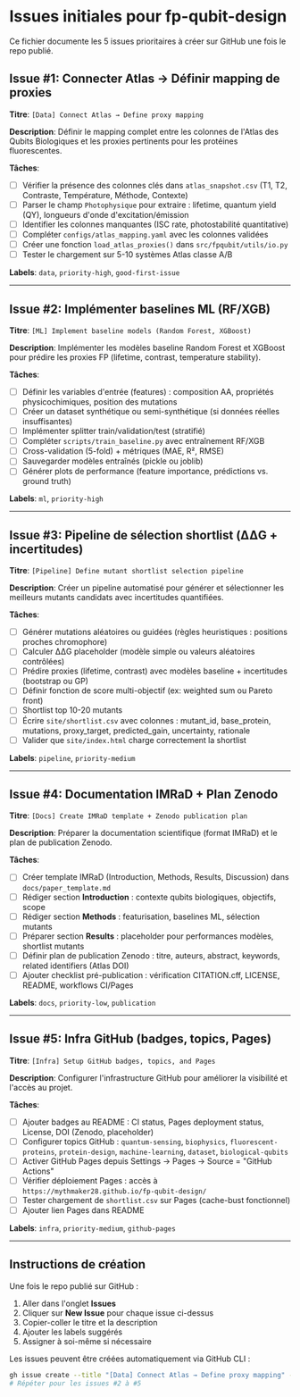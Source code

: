 # Issues initiales pour fp-qubit-design

Ce fichier documente les 5 issues prioritaires à créer sur GitHub une fois le repo publié.

## Issue #1: Connecter Atlas → Définir mapping de proxies

**Titre**: `[Data] Connect Atlas → Define proxy mapping`

**Description**:
Définir le mapping complet entre les colonnes de l'Atlas des Qubits Biologiques et les proxies pertinents pour les protéines fluorescentes.

**Tâches**:
- [ ] Vérifier la présence des colonnes clés dans `atlas_snapshot.csv` (T1, T2, Contraste, Température, Méthode, Contexte)
- [ ] Parser le champ `Photophysique` pour extraire : lifetime, quantum yield (QY), longueurs d'onde d'excitation/émission
- [ ] Identifier les colonnes manquantes (ISC rate, photostabilité quantitative)
- [ ] Compléter `configs/atlas_mapping.yaml` avec les colonnes validées
- [ ] Créer une fonction `load_atlas_proxies()` dans `src/fpqubit/utils/io.py`
- [ ] Tester le chargement sur 5-10 systèmes Atlas classe A/B

**Labels**: `data`, `priority-high`, `good-first-issue`

---

## Issue #2: Implémenter baselines ML (RF/XGB)

**Titre**: `[ML] Implement baseline models (Random Forest, XGBoost)`

**Description**:
Implémenter les modèles baseline Random Forest et XGBoost pour prédire les proxies FP (lifetime, contrast, temperature stability).

**Tâches**:
- [ ] Définir les variables d'entrée (features) : composition AA, propriétés physicochimiques, position des mutations
- [ ] Créer un dataset synthétique ou semi-synthétique (si données réelles insuffisantes)
- [ ] Implémenter splitter train/validation/test (stratifié)
- [ ] Compléter `scripts/train_baseline.py` avec entraînement RF/XGB
- [ ] Cross-validation (5-fold) + métriques (MAE, R², RMSE)
- [ ] Sauvegarder modèles entraînés (pickle ou joblib)
- [ ] Générer plots de performance (feature importance, prédictions vs. ground truth)

**Labels**: `ml`, `priority-high`

---

## Issue #3: Pipeline de sélection shortlist (ΔΔG + incertitudes)

**Titre**: `[Pipeline] Define mutant shortlist selection pipeline`

**Description**:
Créer un pipeline automatisé pour générer et sélectionner les meilleurs mutants candidats avec incertitudes quantifiées.

**Tâches**:
- [ ] Générer mutations aléatoires ou guidées (règles heuristiques : positions proches chromophore)
- [ ] Calculer ΔΔG placeholder (modèle simple ou valeurs aléatoires contrôlées)
- [ ] Prédire proxies (lifetime, contrast) avec modèles baseline + incertitudes (bootstrap ou GP)
- [ ] Définir fonction de score multi-objectif (ex: weighted sum ou Pareto front)
- [ ] Shortlist top 10-20 mutants
- [ ] Écrire `site/shortlist.csv` avec colonnes : mutant_id, base_protein, mutations, proxy_target, predicted_gain, uncertainty, rationale
- [ ] Valider que `site/index.html` charge correctement la shortlist

**Labels**: `pipeline`, `priority-medium`

---

## Issue #4: Documentation IMRaD + Plan Zenodo

**Titre**: `[Docs] Create IMRaD template + Zenodo publication plan`

**Description**:
Préparer la documentation scientifique (format IMRaD) et le plan de publication Zenodo.

**Tâches**:
- [ ] Créer template IMRaD (Introduction, Methods, Results, Discussion) dans `docs/paper_template.md`
- [ ] Rédiger section **Introduction** : contexte qubits biologiques, objectifs, scope
- [ ] Rédiger section **Methods** : featurisation, baselines ML, sélection mutants
- [ ] Préparer section **Results** : placeholder pour performances modèles, shortlist mutants
- [ ] Définir plan de publication Zenodo : titre, auteurs, abstract, keywords, related identifiers (Atlas DOI)
- [ ] Ajouter checklist pré-publication : vérification CITATION.cff, LICENSE, README, workflows CI/Pages

**Labels**: `docs`, `priority-low`, `publication`

---

## Issue #5: Infra GitHub (badges, topics, Pages)

**Titre**: `[Infra] Setup GitHub badges, topics, and Pages`

**Description**:
Configurer l'infrastructure GitHub pour améliorer la visibilité et l'accès au projet.

**Tâches**:
- [ ] Ajouter badges au README : CI status, Pages deployment status, License, DOI (Zenodo, placeholder)
- [ ] Configurer topics GitHub : `quantum-sensing`, `biophysics`, `fluorescent-proteins`, `protein-design`, `machine-learning`, `dataset`, `biological-qubits`
- [ ] Activer GitHub Pages depuis Settings → Pages → Source = "GitHub Actions"
- [ ] Vérifier déploiement Pages : accès à `https://mythmaker28.github.io/fp-qubit-design/`
- [ ] Tester chargement de `shortlist.csv` sur Pages (cache-bust fonctionnel)
- [ ] Ajouter lien Pages dans README

**Labels**: `infra`, `priority-medium`, `github-pages`

---

## Instructions de création

Une fois le repo publié sur GitHub :

1. Aller dans l'onglet **Issues**
2. Cliquer sur **New Issue** pour chaque issue ci-dessus
3. Copier-coller le titre et la description
4. Ajouter les labels suggérés
5. Assigner à soi-même si nécessaire

Les issues peuvent être créées automatiquement via GitHub CLI :

```bash
gh issue create --title "[Data] Connect Atlas → Define proxy mapping" --body "$(cat ISSUES.md | sed -n '/Issue #1/,/^---$/p')" --label "data,priority-high,good-first-issue"
# Répéter pour les issues #2 à #5
```



